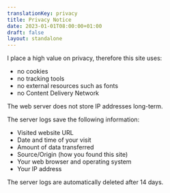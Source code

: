 ```yaml
---
translationKey: privacy
title: Privacy Notice
date: 2023-01-01T08:00:00+01:00
draft: false
layout: standalone
---
```


I place a high value on privacy, therefore this site uses:
- no cookies
- no tracking tools
- no external resources such as fonts
- no Content Delivery Network

The web server does not store IP addresses long-term.

The server logs save the following information:
- Visited website URL
- Date and time of your visit
- Amount of data transferred
- Source/Origin (how you found this site)
- Your web browser and operating system
- Your IP address

The server logs are automatically deleted after 14 days.
